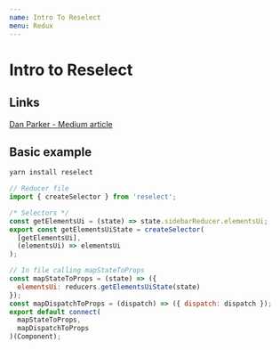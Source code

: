 ```yaml
---
name: Intro To Reselect
menu: Redux 
---
```

# Intro to Reselect

## Links

[Dan Parker - Medium article](https://medium.com/@parkerdan/react-reselect-and-redux-b34017f8194c)

## Basic example

```bash
yarn install reselect
```

```javascript
// Reducer file
import { createSelector } from 'reselect';

/* Selectors */
const getElementsUi = (state) => state.sidebarReducer.elementsUi;
export const getElementsUiState = createSelector(
  [getElementsUi],
  (elementsUi) => elementsUi
);

// In file calling mapStateToProps
const mapStateToProps = (state) => ({
  elementsUi: reducers.getElementsUiState(state)
});
const mapDispatchToProps = (dispatch) => ({ dispatch: dispatch });
export default connect(
  mapStateToProps,
  mapDispatchToProps
)(Component);
```
